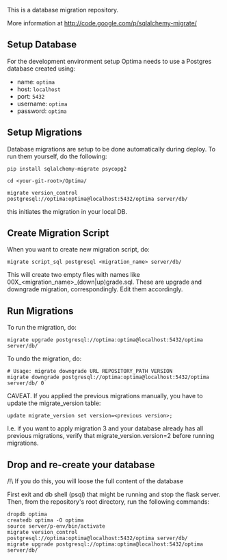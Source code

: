 This is a database migration repository.

More information at
http://code.google.com/p/sqlalchemy-migrate/

Setup Database
------------

For the development environment setup Optima needs to use a Postgres database created using:

- name: `optima`
- host: `localhost`
- port: `5432`
- username: `optima`
- password: `optima`

Setup Migrations
------------

Database migrations are setup to be done automatically during deploy. To run them yourself, do the following:

    pip install sqlalchemy-migrate psycopg2

    cd <your-git-root>/Optima/

    migrate version_control postgresql://optima:optima@localhost:5432/optima server/db/

this initiates the migration in your local DB.


Create Migration Script
------------

When you want to create new migration script, do:

    migrate script_sql postgresql <migration_name> server/db/

This will create two empty files with names like 00X_<migration_name>_(down|up)grade.sql. These are upgrade and downgrade migration, correspondingly. Edit them accordingly.


Run Migrations
------------

To run the migration, do:

    migrate upgrade postgresql://optima:optima@localhost:5432/optima server/db/

To undo the migration, do:

    # Usage: migrate downgrade URL REPOSITORY_PATH VERSION
    migrate downgrade postgresql://optima:optima@localhost:5432/optima server/db/ 0

CAVEAT. If you applied the previous migrations manually, you have to update the migrate_version table: 

    update migrate_version set version=<previous version>;

I.e. if you want to apply migration 3 and your database already has all previous migrations, verify that migrate_version.version=2 before running migrations.


Drop and re-create your database
--------------------------------

/!\ If you do this, you will loose the full content of the database

First exit and db shell (psql) that might be running and stop the flask server. Then, from the repository's root directory, run the following commands:

    dropdb optima
    createdb optima -O optima
    source server/p-env/bin/activate
    migrate version_control postgresql://optima:optima@localhost:5432/optima server/db/
    migrate upgrade postgresql://optima:optima@localhost:5432/optima server/db/

